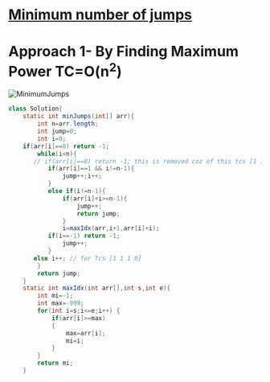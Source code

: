 # **[Minimum number of jumps](https://practice.geeksforgeeks.org/problems/minimum-number-of-jumps-1587115620/1#)**

# **Approach 1- By Finding Maximum Power** TC=O(n<sup>2</sup>)

![MinimumJumps](https://user-images.githubusercontent.com/71629248/121813971-2e58ee80-cc8c-11eb-82bf-7dc1d39e7f47.jpg)

```java
class Solution{
    static int minJumps(int[] arr){
        int n=arr.length;
        int jump=0;
        int i=0;
	if(arr[i]==0) return -1;
        while(i<n){
	   // if(arr[i]==0) return -1; this is removed coz of this tcs [1 1 2 0 1 0] ans=4, [1 1 1 0]
           if(arr[i]==1 && i!=n-1){
               jump++;i++;
           }
           else if(i!=n-1){
               if(arr[i]+i>=n-1){
                   jump++;
                   return jump;
               }
               i=maxIdx(arr,i+1,arr[i]+i);
	       if(i==-1) return -1;
               jump++;
           }
	   else i++; // for Tcs [1 1 1 0]
        }
        return jump;
    }
    static int maxIdx(int arr[],int s,int e){
        int mi=-1;
		int max=-999;
		for(int i=s;i<=e;i++) {
			if(arr[i]>=max)
			{
				max=arr[i];
				mi=i;
			}
		}
		return mi;
    }
```
